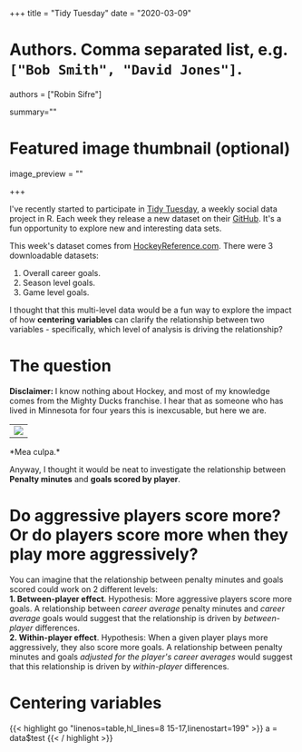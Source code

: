 +++
title = "Tidy Tuesday"
date = "2020-03-09"

# Authors. Comma separated list, e.g. `["Bob Smith", "David Jones"]`.
authors = ["Robin Sifre"]

summary=""



# Featured image thumbnail (optional)
image_preview = ""


+++

I've recently started to participate in [Tidy Tuesday](https://thomasmock.netlify.com/post/tidytuesday-a-weekly-social-data-project-in-r/), a weekly social data project in R. Each week they release a new dataset on their [GitHub](https://github.com/rfordatascience/tidytuesday). It's a fun opportunity to explore new and interesting data sets.  

This week's dataset comes from [HockeyReference.com](https://www.hockey-reference.com/). There were 3 downloadable datasets:  
1. Overall career goals.  
2. Season level goals.  
3. Game level goals.  

I thought that this multi-level data would be a fun way to explore the impact of how <b> centering variables</b> can clarify the relationship between two variables - specifically, which level of analysis is driving the relationship?     

# The question
<b> Disclaimer: </b> I know nothing about Hockey, and most of my knowledge comes from the Mighty Ducks franchise. I hear that as someone who has lived in Minnesota for four years this is inexcusable, but here we are.  

<table class="image">
<tr><td><img src="/post-img/mighty-ducks.png" alt=" "/></td></tr>
</table>  
*Mea culpa.*    

Anyway, I thought it would be neat to investigate the relationship between <b>Penalty minutes</b> and <b> goals scored by player</b>. 

# Do aggressive players score more? Or do players score more when they play more aggressively?
You can imagine that the relationship between penalty minutes and goals scored could work on 2 different levels:  
<b> 1. Between-player effect</b>.  Hypothesis: More aggressive players score more goals. A relationship between *career average* penalty minutes and *career average* goals would suggest that the relationship is driven by  *between-player* differences.  
<b> 2. Within-player effect</b>. Hypothesis: When a given player plays more aggressively, they also score more goals. A relationship between penalty minutes and goals *adjusted for the player's career averages* would suggest that this relationship is driven by *within-player* differences.

# Centering variables
{{< highlight go "linenos=table,hl_lines=8 15-17,linenostart=199" >}}
a = data$test
{{< / highlight >}}

  
  